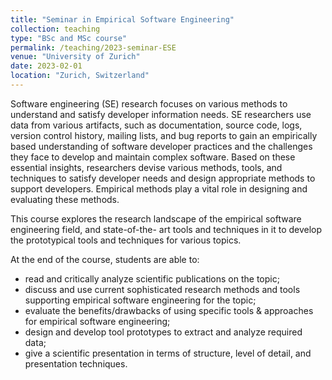 ```yaml
---
title: "Seminar in Empirical Software Engineering"
collection: teaching
type: "BSc and MSc course"
permalink: /teaching/2023-seminar-ESE
venue: "University of Zurich"
date: 2023-02-01
location: "Zurich, Switzerland"
---
```


Software engineering (SE) research focuses on various methods to understand and satisfy developer information needs. SE researchers use data from various artifacts, such as documentation, source code, logs, version control history, mailing lists, and bug reports to gain an empirically based understanding of software developer practices and the challenges they face to develop and maintain complex software. Based on these essential insights, researchers devise various methods, tools, and techniques to satisfy developer needs and design appropriate methods to support developers. Empirical methods play a vital role in designing and evaluating these methods.

This course explores the research landscape of the empirical software engineering field, and state-of-the- art tools and techniques in it to develop the prototypical tools and techniques for various topics.

At the end of the course, students are able to:
- read and critically analyze scientific publications on the topic;
- discuss and use current sophisticated research methods and tools supporting empirical software engineering for the topic;
- evaluate the benefits/drawbacks of using specific tools & approaches for empirical software engineering;
- design and develop tool prototypes to extract and analyze required data;
- give a scientific presentation in terms of structure, level of detail, and presentation
  techniques. <br>